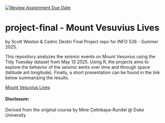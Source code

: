 [![Review Assignment Due Date](https://classroom.github.com/assets/deadline-readme-button-22041afd0340ce965d47ae6ef1cefeee28c7c493a6346c4f15d667ab976d596c.svg)](https://classroom.github.com/a/5Mx2IIjf)
# project-final - Mount Vesuvius Lives
by Scott Weston & Cedric Destin
Final Project repo for INFO 526 - Summer 2025.

This repository analyzes the seismic events on Mount Vesuvius using the Tidy Tuesday dataset from May 13 2025. Using R, the projects aims to explore the behavior of the seismic eents over time and through space (latitude ant longitude).
Finally, a short presentation can be found in the link below summarizing the results.

[Mount Vesuvius Lives](https://arizona.hosted.panopto.com/Panopto/Pages/Viewer.aspx?id=069ce7cb-4ffe-404b-9fa1-b30e005cceef)

#### Disclosure:
Derived from the original course by Mine Çetinkaya-Rundel @ Duke University
